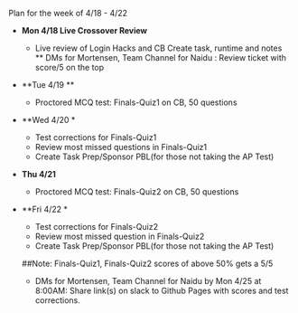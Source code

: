 Plan for the week of 4/18 - 4/22
* **Mon 4/18 Live Crossover Review**
  * Live review of Login Hacks and CB Create task, runtime and notes  
  ** DMs for Mortensen, Team Channel for Naidu : Review ticket with score/5 on the top  
* **Tue 4/19 **  
    * Proctored MCQ test: Finals-Quiz1 on CB, 50 questions  
* **Wed 4/20 *  
  * Test corrections for Finals-Quiz1    
  * Review most missed questions in Finals-Quiz1    
  * Create Task Prep/Sponsor PBL(for those not taking the AP Test)  
* **Thu 4/21**  
    * Proctored MCQ test: Finals-Quiz2 on CB, 50 questions  
* **Fri 4/22 *  
  * Test corrections for Finals-Quiz2  
  * Review most missed question in Finals-Quiz2  
   * Create Task Prep/Sponsor PBL(for those not taking the AP Test)  

  
  ##Note: Finals-Quiz1, Finals-Quiz2 scores of above 50% gets a 5/5  
  * DMs for Mortensen, Team Channel for Naidu by Mon 4/25 at 8:00AM: Share link(s) on slack to Github Pages with scores and test corrections.  
